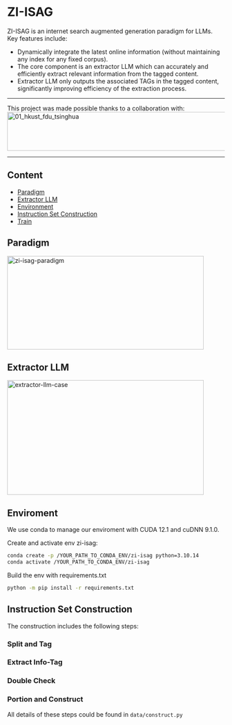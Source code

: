 # ZI-ISAG
 ZI-ISAG is an internet search augmented generation paradigm for LLMs. Key features include:
 - Dynamically integrate the latest online information (without maintaining any index for any fixed corpus).
 - The core component is an extractor LLM which can accurately and efficiently extract relevant information from the tagged content.
 - Extractor LLM only outputs the associated TAGs in the tagged content, significantly improving efficiency of the extraction process.

----------

This project was made possible thanks to a collaboration with:
<img src="https://github.com/Relaxed-System-Lab/ZI-ISAG/blob/main/images/collaboration.png" width="750" height="90" alt="01_hkust_fdu_tsinghua">

----------

## Content
- [Paradigm](#paradigm)
- [Extractor LLM](#extractor-llm)
- [Environment](#environment)
- [Instruction Set Construction](#instruction-set-construction)
- [Train](#train)

## Paradigm
<img src="https://github.com/Relaxed-System-Lab/ZI-ISAG/blob/main/images/Search-RAG-Internet.png" width="455" height="217" alt="zi-isag-paradigm">

## Extractor LLM
<img src="https://github.com/Relaxed-System-Lab/ZI-ISAG/blob/main/images/case.png" width="455" height="266" alt="extractor-llm-case">

## Enviroment
We use conda to manage our enviroment with CUDA 12.1 and cuDNN 9.1.0.

Create and activate env zi-isag:
```bash
conda create -p /YOUR_PATH_TO_CONDA_ENV/zi-isag python=3.10.14
conda activate /YOUR_PATH_TO_CONDA_ENV/zi-isag
```
Build the env with requirements.txt
```bash
python -m pip install -r requirements.txt
```

## Instruction Set Construction
The construction includes the following steps:
### Split and Tag
### Extract Info-Tag
### Double Check
### Portion and Construct
All details of these steps could be found in `data/construct.py` 

